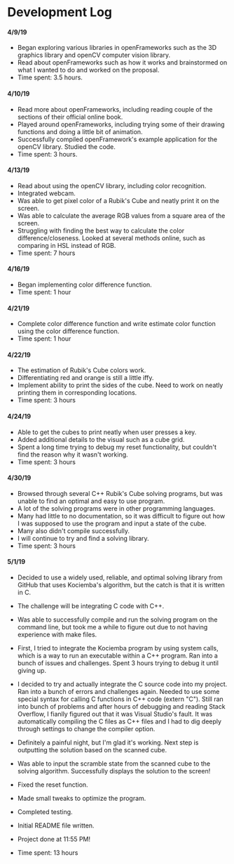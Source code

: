 # Development Log

#### 4/9/19
- Began exploring various libraries in openFrameworks such as the 3D graphics library and openCV computer vision library.
- Read about openFrameworks such as how it works and brainstormed on what I wanted to do and worked on the proposal.
- Time spent: 3.5 hours.

#### 4/10/19
- Read more about openFrameworks, including reading couple of the sections of their official online book.
- Played around openFrameworks, including trying some of their drawing functions and doing a little bit of animation.
- Successfully compiled openFramework's example application for the openCV library. Studied the code.
- Time spent: 3 hours.

#### 4/13/19
- Read about using the openCV library, including color recognition.
- Integrated webcam.
- Was able to get pixel color of a Rubik's Cube and neatly print it on the screen.
- Was able to calculate the average RGB values from a square area of the screen.
- Struggling with finding the best way to calculate the color difference/closeness. Looked at several methods online, such as comparing in HSL instead of RGB.
- Time spent: 7 hours

#### 4/16/19
- Began implementing color difference function.
- Time spent: 1 hour

#### 4/21/19
- Complete color difference function and write estimate color function using the color difference function.
- Time spent: 1 hour

#### 4/22/19
- The estimation of Rubik's Cube colors work. 
- Differentiating red and orange is still a little iffy.
- Implement ability to print the sides of the cube. Need to work on neatly printing them in corresponding locations.
- Time spent: 3 hours

#### 4/24/19
- Able to get the cubes to print neatly when user presses a key.
- Added additional details to the visual such as a cube grid.
- Spent a long time trying to debug my reset functionality, but couldn't find the reason why it wasn't working.
- Time spent: 3 hours

#### 4/30/19
- Browsed through several C++ Rubik's Cube solving programs, but was unable to find an optimal and easy to use program.
- A lot of the solving programs were in other programming languages.
- Many had little to no documentation, so it was difficult to figure out how I was supposed to use the program and input a state of the cube.
- Many also didn't compile successfully.
- I will continue to try and find a solving library.
- Time spent: 3 hours

#### 5/1/19
- Decided to use a widely used, reliable, and optimal solving library from GitHub that uses Kociemba's algorithm, but the catch is that it is written in C.
- The challenge will be integrating C code with C++.
- Was able to successfully compile and run the solving program on the command line, but took me a while to figure out due to not having experience with make files.
- First, I tried to integrate the Kociemba program by using system calls, which is a way to run an executable within a C++ program. Ran into a bunch of issues and challenges. Spent 3 hours trying to debug it until giving up.
- I decided to try and actually integrate the C source code into my project. Ran into a bunch of errors and challenges again. Needed to use some special syntax for calling C functions in C++ code (extern "C"). Still ran into bunch of problems and after hours of debugging and reading Stack Overflow, I fianlly figured out that it was Visual Studio's fault. It was automatically compiling the C files as C++ files and I had to dig deeply through settings to change the compiler option. 
- Definitely a painful night, but I'm glad it's working. Next step is outputting the solution based on the scanned cube.

- Was able to input the scramble state from the scanned cube to the solving algorithm. Successfully displays the solution to the screen!
- Fixed the reset function.
- Made small tweaks to optimize the program.
- Completed testing.
- Initial README file written.
- Project done at 11:55 PM!
- Time spent: 13 hours